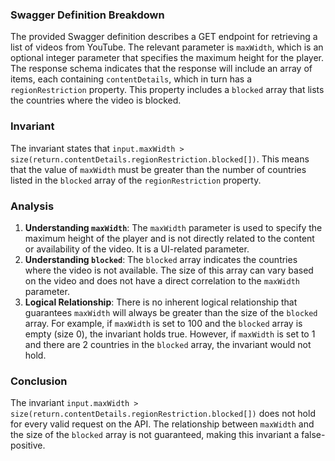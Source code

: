 ### Swagger Definition Breakdown
The provided Swagger definition describes a GET endpoint for retrieving a list of videos from YouTube. The relevant parameter is `maxWidth`, which is an optional integer parameter that specifies the maximum height for the player. The response schema indicates that the response will include an array of items, each containing `contentDetails`, which in turn has a `regionRestriction` property. This property includes a `blocked` array that lists the countries where the video is blocked.

### Invariant
The invariant states that `input.maxWidth > size(return.contentDetails.regionRestriction.blocked[])`. This means that the value of `maxWidth` must be greater than the number of countries listed in the `blocked` array of the `regionRestriction` property.

### Analysis
1. **Understanding `maxWidth`**: The `maxWidth` parameter is used to specify the maximum height of the player and is not directly related to the content or availability of the video. It is a UI-related parameter.
2. **Understanding `blocked`**: The `blocked` array indicates the countries where the video is not available. The size of this array can vary based on the video and does not have a direct correlation to the `maxWidth` parameter.
3. **Logical Relationship**: There is no inherent logical relationship that guarantees `maxWidth` will always be greater than the size of the `blocked` array. For example, if `maxWidth` is set to 100 and the `blocked` array is empty (size 0), the invariant holds true. However, if `maxWidth` is set to 1 and there are 2 countries in the `blocked` array, the invariant would not hold.

### Conclusion
The invariant `input.maxWidth > size(return.contentDetails.regionRestriction.blocked[])` does not hold for every valid request on the API. The relationship between `maxWidth` and the size of the `blocked` array is not guaranteed, making this invariant a false-positive.
